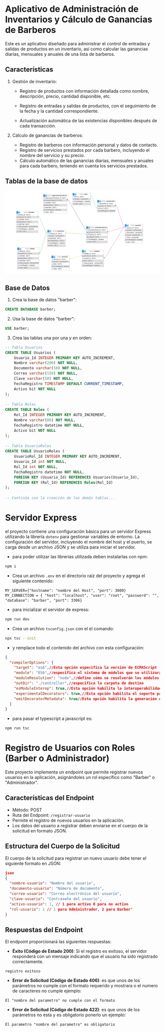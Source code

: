 # Aplicativo de Administración de Inventarios y Cálculo de Ganancias de Barberos

Este es un aplicativo diseñado para administrar el control de entradas y salidas de productos en un inventario, así como calcular las ganancias diarias, mensuales y anuales de una lista de barberos.

## Características

1. Gestión de inventario:

   - Registro de productos con información detallada como nombre, descripción, precio, cantidad disponible, etc.

   - Registro de entradas y salidas de productos, con el seguimiento de la fecha y la cantidad correspondiente.

   - Actualización automática de las existencias disponibles después de cada transacción.

     

2. Cálculo de ganancias de barberos:
   - Registro de barberos con información personal y datos de contacto.
   - Registro de servicios prestados por cada barbero, incluyendo el nombre del servicio y su precio.
   - Cálculo automático de las ganancias diarias, mensuales y anuales para cada barbero, teniendo en cuenta los servicios prestados.

## Tablas de la base de datos
![](./img%20db/CapturaDef.PNG)

##  Base de Datos

1. Crea la base de datos "barber":

```sql
CREATE DATABASE barber;
```

2. Usa la base de datos "barber":

```sql
USE barber;
```

3. Crea las tablas una por una y en orden:

```sql
-- Tabla Usuarios
CREATE TABLE Usuarios (
    Usuario_Id INTEGER PRIMARY KEY AUTO_INCREMENT,
    Nombre varchar(200) NOT NULL,
    Documento varchar(50) NOT NULL,
    Correo varchar(150) NOT NULL,
    Clave varchar(50) NOT NULL,
    FechaRegistro TIMESTAMP DEFAULT CURRENT_TIMESTAMP,
    Activo bit NOT NULL
);

-- Tabla Roles
CREATE TABLE Roles (
    Rol_Id INTEGER PRIMARY KEY AUTO_INCREMENT,
    Nombre varchar(80) NOT NULL,
    FechaRegistro datetime NOT NULL,
    Activo bit NOT NULL
);

-- Tabla UsuarioRoles
CREATE TABLE UsuarioRoles (
    UsuarioRol_Id INTEGER PRIMARY KEY AUTO_INCREMENT,
    Usuario_Id int NOT NULL,
    Rol_Id int NOT NULL,
    FechaRegistro datetime NOT NULL,
    FOREIGN KEY (Usuario_Id) REFERENCES Usuarios(Usuario_Id),
    FOREIGN KEY (Rol_Id) REFERENCES Roles(Rol_Id)
);

-- Continúa con la creación de las demás tablas...
```

# Servidor Express

el proyecto contiene una configuración básica para un servidor Express utilizando la librería `dotenv` para gestionar variables de entorno. La configuración del servidor, incluyendo el nombre del host y el puerto, se carga desde un archivo JSON y se utiliza para iniciar el servidor.

- para poder utilizar las librerías utilizada deben instalarlas con npm:

```bash
npm i
```

- Crea un archivo `.env` en el directorio raíz del proyecto y agrega el siguiente contenido:

```dotevn
MY_SERVER={"hostname": "nombre del Host", "port": 3000}
MY_CONNECTION = { "host": "localhost", "user": "root", "password": "", "database": "barber", "port": 3306}
```

- para inicializar el servidor de express:

```bash
npm run dev
```

- Crea un archivo `tsconfig.json` con el el comando:

```bash
npx tsc --init
```

- y remplace todo el contenido del archivo con esta configuración:

```json
{
  "compilerOptions": {
    "target": "es6",//Esta opción especifica la versión de ECMAScript
    "module": "ES6",//especifica el sistema de módulos que se utilizará al compilador 
    "moduleResolution": "node",//define cómo se resolverán los módulos al importarlos
    "outDir": "./controller",//especifica la carpeta de destino
    "esModuleInterop": true,//Esta opción habilita la interoperabilidad de módulos
    "experimentalDecorators": true,//Esta opción habilita el soporte para decoradores 
    "emitDecoratorMetadata": true//Esta opción habilita la generación de metadatos
  }
}
```

- para pasar el typescript a javascript es:

```bash
npm run tsc
```

# Registro de Usuarios con Roles (Barber o Administrador)

Este proyecto implementa un endpoint que permite registrar nuevos usuarios en la aplicación, asignándoles un rol específico como "Barber" o "Administrador".

## Características del Endpoint

- Método: POST
- Ruta del Endpoint: `/registrar-usuario`
- Permite el registro de nuevos usuarios en la aplicación.
- Los datos del usuario a registrar deben enviarse en el cuerpo de la solicitud en formato JSON.

## Estructura del Cuerpo de la Solicitud

El cuerpo de la solicitud para registrar un nuevo usuario debe tener el siguiente formato en JSON:

```json
json
{
  "nombre-usuario": "Nombre del usuario",
  "documento-usuario": "Número de documento",
  "correo-usuario": "Correo electrónico del usuario",
  "clave-usuario": "Contraseña del usuario",
  "activo-usuario": 1, // 1 para activo 0 para no activo
  "rol-usuario": 1 // 1 para Administrador, 2 para Barber"
}
```

## Respuestas del Endpoint

El endpoint proporcionará las siguientes respuestas:

- **Éxito (Código de Estado 200)**: Si el registro es exitoso, el servidor responderá con un mensaje indicando que el usuario ha sido registrado correctamente.

```
registro exitoso
```

- **Error de Solicitud (Código de Estado 406)**: es que unos de los parámetros no cumple con el formato requerido y mostrara o el numero de caracteres no cumple ejemplo:

```
El "nombre del parametro" no cumple con el formato
```

- **Error de Solicitud (Código de Estado 422)**: es que unos de los parámetros no esta y es obligatorio ponerlo un ejemplo:

```
El parametro "nombre del parametro" es obligatorio
```

